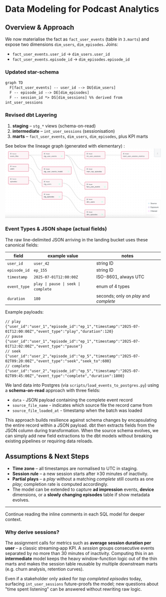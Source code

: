 # Data Modeling for Podcast Analytics

## Overview & Approach

We now materialise the fact as `fact_user_events` (table in `3.marts`) and expose two dimensions `dim_users`, `dim_episodes`. Joins:

- `fact_user_events.user_id` → `dim_users.user_id`
- `fact_user_events.episode_id` → `dim_episodes.episode_id`

### Updated star-schema

```mermaid
graph TD
  F[fact_user_events] -- user_id --> DU[dim_users]
  F -- episode_id --> DE[dim_episodes]
  F -- session_id *> DS[dim_sessions] %% derived from int_user_sessions
```

### Revised dbt Layering

1. **staging** – `stg_*` views (schema-on-read)
2. **intermediate** – `int_user_sessions` (sessionisation)
3. **marts** – `fact_user_events`, `dim_users`, `dim_episodes`, plus KPI marts

See below the lineage graph (generated with elementary) : 
![dbt lineage](dbt_lineage.png)



### Event Types & JSON shape (actual fields)

The raw line-delimited JSON arriving in the landing bucket uses these canonical fields:

| field        | example value                       | notes                                  |
| ------------ | ----------------------------------- | -------------------------------------- |
| `user_id`    | `user_42`                           | string ID                              |
| `episode_id` | `ep_155`                            | string ID                              |
| `timestamp`  | `2025-07-01T12:00:00Z`              | ISO-8601, always UTC                   |
| `event_type` | `play \| pause \| seek \| complete` | enum of 4 types                        |
| `duration`   | `180`                               | seconds; only on _play_ and _complete_ |

Example payloads:

```jsonc
// play
{"user_id":"user_1","episode_id":"ep_1","timestamp":"2025-07-01T12:00:00Z","event_type":"play","duration":120}
// pause
{"user_id":"user_1","episode_id":"ep_1","timestamp":"2025-07-01T12:02:00Z","event_type":"pause"}
// seek
{"user_id":"user_2","episode_id":"ep_5","timestamp":"2025-07-02T09:20:00Z","event_type":"seek","seek_to":600}
// complete
{"user_id":"user_2","episode_id":"ep_5","timestamp":"2025-07-02T09:45:00Z","event_type":"complete","duration":1800}
```

We land data into Postgres (via `scripts/load_events_to_postgres.py`) using a **schema-on-read** approach with three fields:

- `data` - JSON payload containing the complete event record
- `source_file_name` - indicates which source file the record came from
- `source_file_loaded_at` - timestamp when the batch was loaded

This approach builds resilience against schema changes by encapsulating the entire record within a JSON payload. dbt then extracts fields from the JSON column during transformation. When the source schema evolves, we can simply add new field extractions to the dbt models without breaking existing pipelines or requiring data reloads.

## Assumptions & Next Steps

- **Time zone** – all timestamps are normalised to UTC in staging.
- **Session rule** – a new session starts after ≥30 minutes of inactivity.
- **Partial plays** – a _play_ without a matching _complete_ still counts as one
  _play_; completion rate is computed accordingly.
- The model can be extended to capture **ad impression** events, **device**
  dimensions, or a **slowly changing episodes** table if show metadata evolves.

---

Continue reading the inline comments in each SQL model for deeper context.

### Why derive sessions?

The assignment calls for metrics such as **average session duration per user** – a classic streaming‐app KPI. A _session_ groups consecutive events separated by no more than 30 minutes of inactivity. Computing this in an **intermediate** model keeps the heavy window-function logic out of the thin marts and makes the session table reusable by multiple downstream marts (e.g. churn analysis, retention curves).

Even if a stakeholder only asked for _top completed episodes_ today, surfacing `int_user_sessions` future-proofs the model; new questions about "time spent listening" can be answered without rewriting raw logic.
